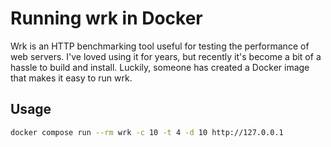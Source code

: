 # Running wrk in Docker

Wrk is an HTTP benchmarking tool useful for testing the performance of web servers. I've loved using it for years, but recently it's become a bit of a hassle to build and install. Luckily, someone has created a Docker image that makes it easy to run wrk.

## Usage

```sh
docker compose run --rm wrk -c 10 -t 4 -d 10 http://127.0.0.1
```
